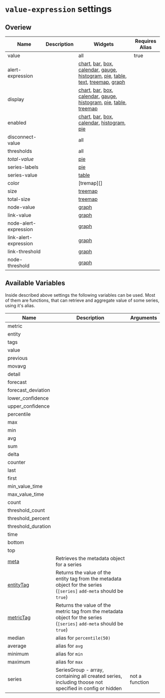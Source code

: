 # `value-expression` settings

## Overiew

| Name | Description | Widgets | Requires Alias |
|------|-------------|---------|----------------|
| value |  | all | true |
| alert-expression |  | [chart][chart], [bar][bar], [box][box], [calendar][calendar], [gauge][gauge], [histogram][histogram], [pie][pie], [table][table], [text][text], [treemap][treemap], [graph][graph] |
| display |  | [chart][], [bar][], [box][], [calendar][], [gauge][], [histogram][], [pie][], [table][], [treemap][] |
| enabled |  | [chart][], [bar][], [box][], [calendar][], [histogram][], [pie][] |
| disconnect-value |  | all |
| thresholds |  | all |
| _total-value_  |  | [pie][] |
| series-labels |  | [pie][] |
| series-value |  | [table][] |
| color |  | [tremap][] |
| size |  | [treemap][] |
| total-size |  | [treemap] |
| node-value |  | [graph][] |
| link-value |  | [graph][] |
| node-alert-expression |  | [graph][] |
| link-alert-expression |  | [graph][] |
| link-threshold |  | [graph][] |
| node-threshold |  | [graph][] |



## Available Variables
Inside described above settings the following variables can be used.
Most of them are functions, that can retrieve and aggregate value of some series, using it's alias.

| Name | Description | Arguments |
|------|-------------|-----------|
| metric |  |  |
| entity |  |  |
| tags |  |  |
| value |  |  |
| previous |  |  |
| movavg |  |  |
| detail |  |  |
| forecast |  |  |
| forecast_deviation |  |  |
| lower_confidence |  |  |
| upper_confidence |  |  |
| percentile |  |  |
| max |  |  |
| min |  |  |
| avg |  |  |
| sum |  |  |
| delta |  |  |
| counter |  |  |
| last |  |  |
| first |  |  |
| min_value_time |  |  |
| max_value_time |  |  |
| count |  |  |
| threshold_count |  |  |
| threshold_percent |  |  |
| threshold_duration |  |  |
| time |  |  |
| bottom |  |  |
| top |  |  |
| [meta](functions.md#meta) | Retrieves the metadata object for a series |  |
| [entityTag](functions.md#entityTag) | Returns the value of the entity tag from the metadata object for the series (`[series]` `add-meta` should be `true`) |  |
| [metricTag](functions.md#metricTag) | Returns the value of the metric tag from the metadata object for the series (`[series]` `add-meta` should be `true`) |  |
| median | alias for `percentile(50)` |  |
| average | alias for `avg` |  |
| minimum | alias for `min` |  |
| maximum | alias for `max` |  |
| series | SeriesGroup - array, containing all created series, including thoose not specified in config or hidden | not a function |





[chart]: https://axibase.com/products/axibase-time-series-database/visualization/widgets/time-chart/ "Time Chart"
[gauge]: https://axibase.com/products/axibase-time-series-database/visualization/widgets/gauge-chart/ "Gauge"
[bar]: https://axibase.com/products/axibase-time-series-database/visualization/widgets/bar-chart-widget/ "Bar"
[histogram]: https://axibase.com/products/axibase-time-series-database/visualization/widgets/histogram-chart/ "Histogram"
[box]: https://axibase.com/products/axibase-time-series-database/visualization/widgets/box-chart-widget/ "Box"
[calendar]: https://axibase.com/products/axibase-time-series-database/visualization/widgets/calendar-chart-widget/ "Calendar"
[treemap]: https://axibase.com/products/axibase-time-series-database/visualization/widgets/treemap-widget/ "Treemap"
[pie]: https://axibase.com/products/axibase-time-series-database/visualization/widgets/pie-chart-widget/ "Pie Widget"
[table]: https://axibase.com/products/axibase-time-series-database/visualization/widgets/streaming-table-widget/ "Streaming Table"
[text]: https://axibase.com/products/axibase-time-series-database/visualization/widgets/text-widget/ "Text Widget"
[graph]: https://axibase.com/products/axibase-time-series-database/visualization/widgets/graph-widget/ "Graph Widget"